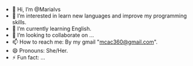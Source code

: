 - 👋 Hi, I’m @Marialvs
- 👀 I’m interested in learn new languages and improve my programming skills.
- 🌱 I’m currently learning English.
- 💞️ I’m looking to collaborate on ...
- 📫 How to reach me: By my gmail "mcac360@gmail.com".
- 😄 Pronouns: She/Her.
- ⚡ Fun fact: ...

<!---
Marialvs/Marialvs is a ✨ special ✨ repository because its `README.md` (this file) appears on your GitHub profile.
You can click the Preview link to take a look at your changes.
--->
